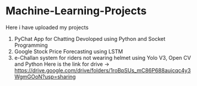 # Machine-Learning-Projects
Here i have uploaded my projects 
1. PyChat App for Chatting Devoloped using Python and Socket Programming
2. Google Stock Price Forecasting using LSTM
3. e-Challan system for riders not wearing helmet using Yolo V3, Open CV and Python
   Here is the link for drive -> https://drive.google.com/drive/folders/1roBpSUs_mC86P688aujcqc4y3WgmGOoN?usp=sharing
